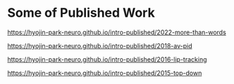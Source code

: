 # Some of Published Work

<https://hyojin-park-neuro.github.io/intro-published/2022-more-than-words>

<https://hyojin-park-neuro.github.io/intro-published/2018-av-pid>

<https://hyojin-park-neuro.github.io/intro-published/2016-lip-tracking>

<https://hyojin-park-neuro.github.io/intro-published/2015-top-down>


